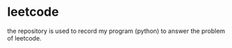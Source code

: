 leetcode
========
the repository is used to record my program (python) to answer the problem of leetcode.
